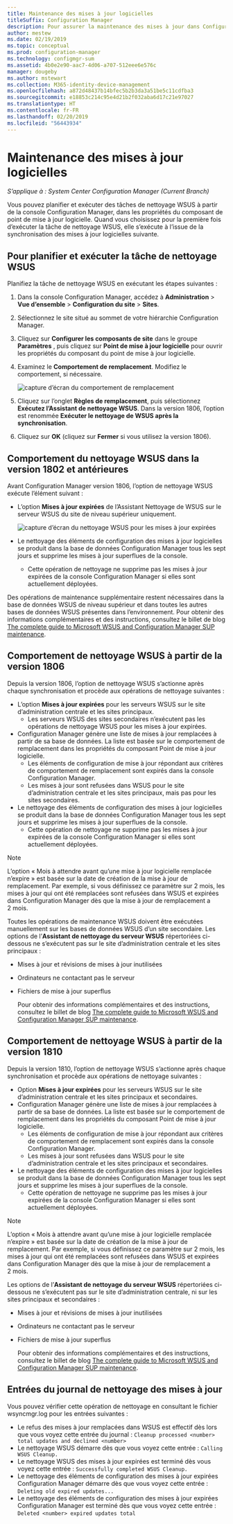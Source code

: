 ```yaml
---
title: Maintenance des mises à jour logicielles
titleSuffix: Configuration Manager
description: Pour assurer la maintenance des mises à jour dans Configuration Manager, vous pouvez planifier la tâche de nettoyage WSUS, ou vous pouvez l’exécuter manuellement.
author: mestew
ms.date: 02/19/2019
ms.topic: conceptual
ms.prod: configuration-manager
ms.technology: configmgr-sum
ms.assetid: 4b0e2e90-aac7-4d06-a707-512eee6e576c
manager: dougeby
ms.author: mstewart
ms.collection: M365-identity-device-management
ms.openlocfilehash: a872d48437b14bfec5b2b3da3a51be5c11cdfba3
ms.sourcegitcommit: e18853c214c95e4d21b2f032aba6d17c21e97027
ms.translationtype: HT
ms.contentlocale: fr-FR
ms.lasthandoff: 02/20/2019
ms.locfileid: "56443934"
---
```

# <a name="software-updates-maintenance"></a>Maintenance des mises à jour logicielles

*S’applique à : System Center Configuration Manager (Current Branch)*

Vous pouvez planifier et exécuter des tâches de nettoyage WSUS à partir de la console Configuration Manager, dans les propriétés du composant de point de mise à jour logicielle. Quand vous choisissez pour la première fois d’exécuter la tâche de nettoyage WSUS, elle s’exécute à l’issue de la synchronisation des mises à jour logicielles suivante.  

## <a name="to-schedule-and-run-the-wsus-cleanup-job"></a>Pour planifier et exécuter la tâche de nettoyage WSUS

Planifiez la tâche de nettoyage WSUS en exécutant les étapes suivantes :

1. Dans la console Configuration Manager, accédez à **Administration** > **Vue d’ensemble** > **Configuration du site** > **Sites**.
2. Sélectionnez le site situé au sommet de votre hiérarchie Configuration Manager.

3. Cliquez sur **Configurer les composants de site** dans le groupe **Paramètres** , puis cliquez sur **Point de mise à jour logicielle** pour ouvrir les propriétés du composant du point de mise à jour logicielle.  

4. Examinez le **Comportement de remplacement**. Modifiez le comportement, si nécessaire.

   ![capture d’écran du comportement de remplacement](media/sccm-supersedence-behavior.PNG)

5. Cliquez sur l’onglet **Règles de remplacement**, puis sélectionnez **Exécutez l’Assistant de nettoyage WSUS**. Dans la version 1806, l’option est renommée **Exécuter le nettoyage de WSUS après la synchronisation**.

6. Cliquez sur **OK** (cliquez sur **Fermer** si vous utilisez la version 1806).

## <a name="wsus-cleanup-behavior-in-version-1802-and-earlier"></a>Comportement du nettoyage WSUS dans la version 1802 et antérieures

Avant Configuration Manager version 1806, l’option de nettoyage WSUS exécute l’élément suivant :

- L’option **Mises à jour expirées** de l’Assistant Nettoyage de WSUS sur le serveur WSUS du site de niveau supérieur uniquement.

  ![capture d’écran du nettoyage WSUS pour les mises à jour expirées](media/wsus-cleanup-expired.PNG)

- Le nettoyage des éléments de configuration des mises à jour logicielles se produit dans la base de données Configuration Manager tous les sept jours et supprime les mises à jour superflues de la console.
  - Cette opération de nettoyage ne supprime pas les mises à jour expirées de la console Configuration Manager si elles sont actuellement déployées.

Des opérations de maintenance supplémentaire restent nécessaires dans la base de données WSUS de niveau supérieur et dans toutes les autres bases de données WSUS présentes dans l’environnement. Pour obtenir des informations complémentaires et des instructions, consultez le billet de blog [The complete guide to Microsoft WSUS and Configuration Manager SUP maintenance](https://blogs.technet.microsoft.com/configurationmgr/2016/01/26/the-complete-guide-to-microsoft-wsus-and-configuration-manager-sup-maintenance/).

## <a name="wsus-cleanup-behavior-starting-in-version-1806"></a>Comportement de nettoyage WSUS à partir de la version 1806

Depuis la version 1806, l’option de nettoyage WSUS s’actionne après chaque synchronisation et procède aux opérations de nettoyage suivantes : <!--1357898 -->

- L’option **Mises à jour expirées** pour les serveurs WSUS sur le site d’administration centrale et les sites principaux.
  - Les serveurs WSUS des sites secondaires n’exécutent pas les opérations de nettoyage WSUS pour les mises à jour expirées.
- Configuration Manager génère une liste de mises à jour remplacées à partir de sa base de données. La liste est basée sur le comportement de remplacement dans les propriétés du composant Point de mise à jour logicielle.
  - Les éléments de configuration de mise à jour répondant aux critères de comportement de remplacement sont expirés dans la console Configuration Manager.
  - Les mises à jour sont refusées dans WSUS pour le site d’administration centrale et les sites principaux, mais pas pour les sites secondaires.
- Le nettoyage des éléments de configuration des mises à jour logicielles se produit dans la base de données Configuration Manager tous les sept jours et supprime les mises à jour superflues de la console.
  - Cette opération de nettoyage ne supprime pas les mises à jour expirées de la console Configuration Manager si elles sont actuellement déployées.

> [!NOTE]
> L’option « Mois à attendre avant qu’une mise à jour logicielle remplacée n’expire » est basée sur la date de création de la mise à jour de remplacement. Par exemple, si vous définissez ce paramètre sur 2 mois, les mises à jour qui ont été remplacées sont refusées dans WSUS et expirées dans Configuration Manager dès que la mise à jour de remplacement a 2 mois.

Toutes les opérations de maintenance WSUS doivent être exécutées manuellement sur les bases de données WSUS d’un site secondaire. Les options de l’**Assistant de nettoyage du serveur WSUS** répertoriées ci-dessous ne s’exécutent pas sur le site d’administration centrale et les sites principaux :

- Mises à jour et révisions de mises à jour inutilisées
- Ordinateurs ne contactant pas le serveur
- Fichiers de mise à jour superflus

  Pour obtenir des informations complémentaires et des instructions, consultez le billet de blog [The complete guide to Microsoft WSUS and Configuration Manager SUP maintenance](https://blogs.technet.microsoft.com/configurationmgr/2016/01/26/the-complete-guide-to-microsoft-wsus-and-configuration-manager-sup-maintenance/).

## <a name="wsus-cleanup-behavior-starting-in-version-1810"></a>Comportement de nettoyage WSUS à partir de la version 1810

Depuis la version 1810, l’option de nettoyage WSUS s’actionne après chaque synchronisation et procède aux opérations de nettoyage suivantes : <!--2839349-->

- Option **Mises à jour expirées** pour les serveurs WSUS sur le site d’administration centrale et les sites principaux et secondaires.
- Configuration Manager génère une liste de mises à jour remplacées à partir de sa base de données. La liste est basée sur le comportement de remplacement dans les propriétés du composant Point de mise à jour logicielle.
  - Les éléments de configuration de mise à jour répondant aux critères de comportement de remplacement sont expirés dans la console Configuration Manager.
  - Les mises à jour sont refusées dans WSUS pour le site d’administration centrale et les sites principaux et secondaires.
- Le nettoyage des éléments de configuration des mises à jour logicielles se produit dans la base de données Configuration Manager tous les sept jours et supprime les mises à jour superflues de la console.
  - Cette opération de nettoyage ne supprime pas les mises à jour expirées de la console Configuration Manager si elles sont actuellement déployées.

> [!NOTE]
> L’option « Mois à attendre avant qu’une mise à jour logicielle remplacée n’expire » est basée sur la date de création de la mise à jour de remplacement. Par exemple, si vous définissez ce paramètre sur 2 mois, les mises à jour qui ont été remplacées sont refusées dans WSUS et expirées dans Configuration Manager dès que la mise à jour de remplacement a 2 mois.

Les options de l’**Assistant de nettoyage du serveur WSUS** répertoriées ci-dessous ne s’exécutent pas sur le site d’administration centrale, ni sur les sites principaux et secondaires :

- Mises à jour et révisions de mises à jour inutilisées
- Ordinateurs ne contactant pas le serveur
- Fichiers de mise à jour superflus

  Pour obtenir des informations complémentaires et des instructions, consultez le billet de blog [The complete guide to Microsoft WSUS and Configuration Manager SUP maintenance](https://blogs.technet.microsoft.com/configurationmgr/2016/01/26/the-complete-guide-to-microsoft-wsus-and-configuration-manager-sup-maintenance/).

## <a name="updates-cleanup-log-entries"></a>Entrées du journal de nettoyage des mises à jour

Vous pouvez vérifier cette opération de nettoyage en consultant le fichier wsyncmgr.log pour les entrées suivantes :

- Le refus des mises à jour remplacées dans WSUS est effectif dès lors que vous voyez cette entrée du journal : `Cleanup processed <number> total updates and declined <number>`
- Le nettoyage WSUS démarre dès que vous voyez cette entrée : `Calling WSUS Cleanup.`
- Le nettoyage WSUS des mises à jour expirées est terminé dès vous voyez cette entrée : `Successfully completed WSUS Cleanup.`
- Le nettoyage des éléments de configuration des mises à jour expirées Configuration Manager démarre dès que vous voyez cette entrée : `Deleting old expired updates...`
- Le nettoyage des éléments de configuration des mises à jour expirées Configuration Manager est terminé dès que vous voyez cette entrée : `Deleted <number> expired updates total`
